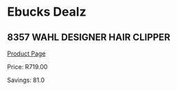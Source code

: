 
# Ebucks Dealz
## 8357 WAHL DESIGNER HAIR CLIPPER
[Product Page](https://www.ebucks.com/web/shop/productSelected.do?prodId=1191150045&catId=375509364)

Price: R719.00

Savings: 81.0


	